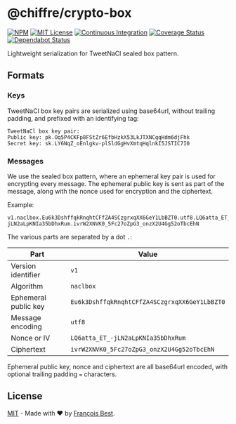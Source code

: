 # @chiffre/crypto-box

[![NPM](https://img.shields.io/npm/v/@chiffre/crypto-box?color=red)](https://www.npmjs.com/package/@chiffre/crypto-box)
[![MIT License](https://img.shields.io/github/license/chiffre-io/crypto-box.svg?color=blue)](https://github.com/chiffre-io/crypto-box/blob/master/LICENSE)
[![Continuous Integration](https://github.com/chiffre-io/crypto-box/workflows/Continuous%20Integration/badge.svg?branch=next)](https://github.com/chiffre-io/crypto-box/actions)
[![Coverage Status](https://coveralls.io/repos/github/chiffre-io/crypto-box/badge.svg?branch=next)](https://coveralls.io/github/chiffre-io/crypto-box?branch=next)
[![Dependabot Status](https://api.dependabot.com/badges/status?host=github&repo=chiffre-io/crypto-box)](https://dependabot.com)

Lightweight serialization for TweetNaCl sealed box pattern.

## Formats

### Keys

TweetNaCl box key pairs are serialized using base64url, without trailing padding,
and prefixed with an identifying tag:

```
TweetNaCl box key pair:
Public key: pk.Oq5P4CKFp8FStZr6EfbHzkX53LkJTXNCqqHdm6djFhk
Secret key: sk.LY6NqZ_oEnlgkv-plSldGgHvXmtqHqlnkI5JSTIC7I0
```

### Messages

We use the sealed box pattern, where an ephemeral key pair is used for
encrypting every message. The ephemeral public key is sent as part of the
message, along with the nonce used for encryption and the ciphertext.

Example:

```
v1.naclbox.Eu6k3DshffqkRnqhtCFfZA4SCzgrxqXX6GeY1LbBZT0.utf8.LQ6atta_ET_-jLN2aLpKNIa35bDhxRum.ivrW2XNVK0_5Fc27oZpG3_onzX2U4Gg52oTbcEhN
```

The various parts are separated by a dot `.`:

| Part                 | Value                                         |
| -------------------- | --------------------------------------------- |
| Version identifier   | `v1`                                          |
| Algorithm            | `naclbox`                                     |
| Ephemeral public key | `Eu6k3DshffqkRnqhtCFfZA4SCzgrxqXX6GeY1LbBZT0` |
| Message encoding     | `utf8`                                        |
| Nonce or IV          | `LQ6atta_ET_-jLN2aLpKNIa35bDhxRum`            |
| Ciphertext           | `ivrW2XNVK0_5Fc27oZpG3_onzX2U4Gg52oTbcEhN`    |

Ephemeral public key, nonce and ciphertext are all base64url encoded,
with optional trailing padding `=` characters.

## License

[MIT](https://github.com/chiffre-io/crypto-box/blob/master/LICENSE) - Made with ❤️ by [François Best](https://francoisbest.com).
